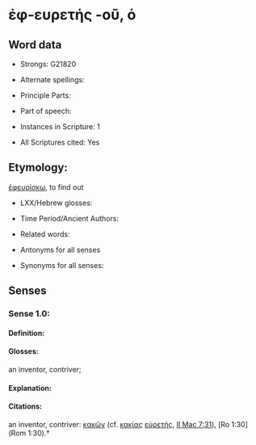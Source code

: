 # ἐφ-ευρετής -οῦ, ὁ

<!-- Status: S2=NeedsEdits -->
<!-- Lexica used for edits:   -->

## Word data

* Strongs: G21820

* Alternate spellings:



* Principle Parts: 


* Part of speech: 


* Instances in Scripture: 1

* All Scriptures cited: Yes

## Etymology: 

[ἐφευρίσκω](), to find out

* LXX/Hebrew glosses: 


* Time Period/Ancient Authors: 


* Related words: 

* Antonyms for all senses

* Synonyms for all senses: 


## Senses 


### Sense  1.0: 

#### Definition: 

#### Glosses: 

an inventor, contriver; 

#### Explanation: 


#### Citations: 

an inventor, contriver: [κακῶν]() (cf. [κακίας]() [εὑρετής](), [II Mac 7:31](2Macc.7.31)), [Ro 1:30](Rom 1:30).†
